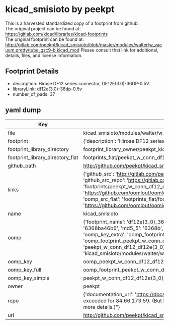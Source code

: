 # kicad_smisioto by peekpt  
This is a harvested standardized copy of a footprint from github.  
The original project can be found at:  
https://gitlab.com/kicad/libraries/kicad-footprints  
The original footprint can be found at:
http://gitlab.com/peekpt/kicad_smisioto/blob/master/modules/walter/w_vacuum.pretty/tube_gzc9-b.kicad_mod
Please consult that link for additional, details, files, and license information.  
## Footprint Details
* description: Hirose DF12 series connector, DF12E(3.0)-36DP-0.5V  
* libraryLink: df12e(3.0)-36dp-0.5v  
* number_of_pads: 37  
## yaml dump  
| Key | Value |  
| --- | --- |  
| file | kicad_smisioto/modules/walter/w_conn_df12.pretty/df12e(3.0)-36dp-0.5v.kicad_mod |  
| footprint | {'description': 'Hirose DF12 series connector, DF12E(3.0)-36DP-0.5V', 'libraryLink': 'df12e(3.0)-36dp-0.5v', 'number_of_pads': 37} |  
| footprint_library_directory | footprint_library_owner/peekpt_kicad_smisioto |  
| footprint_library_directory_flat | footprints_flat/peekpt_w_conn_df12_df12e(3_0)_36dp_0_5v/working |  
| github_path | http://github.com/peekpt/kicad_smisioto/blob/master/modules/walter/w_conn_df12.pretty/df12e(3.0)-36dp-0.5v.kicad_mod |  
| links | {'github_src': 'http://gitlab.com/peekpt/kicad_smisioto/blob/master/modules/walter/w_vacuum.pretty/tube_gzc9-b.kicad_mod', 'github_src_repo': 'https://gitlab.com/kicad/libraries/kicad-footprints', 'oomp_bot': 'footprints/peekpt_w_conn_df12_df12e(3_0)_36dp_0_5v/working', 'oomp_bot_github': 'https://github.com/oomlout/oomlout_oomp_footprint_bot/tree/main/footprints/peekpt_w_conn_df12_df12e(3_0)_36dp_0_5v/working', 'oomp_src_flat': 'footprints_flat/footprints_flat/peekpt_w_conn_df12_df12e(3_0)_36dp_0_5v/working', 'oomp_src_flat_github': 'https://github.com/oomlout/oomlout_oomp_footprint_src/tree/main/footprints_flat/peekpt_w_conn_df12_df12e(3_0)_36dp_0_5v/working'} |  
| name | kicad_smisioto |  
| oomp | {'footprint_name': 'df12e(3_0)_36dp_0_5v', 'library_name': 'w_conn_df12', 'md5': '6368ba46b621a2c093e85e55f1f331fd', 'md5_10': '6368ba46b6', 'md5_5': '6368b', 'md5_6': '6368ba', 'oomp_key': 'oomp_peekpt_w_conn_df12_df12e(3_0)_36dp_0_5v', 'oomp_key_extra': 'oomp_footprint_peekpt_w_conn_df12_df12e(3_0)_36dp_0_5v', 'oomp_key_full': 'oomp_footprint_peekpt_w_conn_df12_df12e(3_0)_36dp_0_5v_6368ba', 'oomp_key_simple': 'peekpt_w_conn_df12_df12e(3_0)_36dp_0_5v', 'original_filename': 'kicad_smisioto/modules/walter/w_conn_df12.pretty/df12e(3.0)-36dp-0.5v.kicad_mod', 'owner_name': 'peekpt'} |  
| oomp_key | oomp_peekpt_w_conn_df12_df12e(3_0)_36dp_0_5v |  
| oomp_key_full | oomp_footprint_peekpt_w_conn_df12_df12e(3_0)_36dp_0_5v |  
| oomp_key_simple | peekpt_w_conn_df12_df12e(3_0)_36dp_0_5v |  
| owner | peekpt |  
| repo | {'documentation_url': 'https://docs.github.com/rest/overview/resources-in-the-rest-api#rate-limiting', 'message': "API rate limit exceeded for 84.66.173.59. (But here's the good news: Authenticated requests get a higher rate limit. Check out the documentation for more details.)"} |  
| url | http://github.com/peekpt/kicad_smisioto |  

